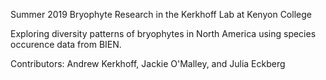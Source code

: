 Summer 2019 Bryophyte Research in the Kerkhoff Lab at Kenyon College

Exploring diversity patterns of bryophytes in North America using species occurence data from BIEN.

Contributors: Andrew Kerkhoff, Jackie O'Malley, and Julia Eckberg
